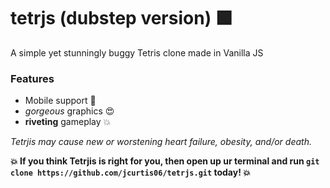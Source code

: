 # tetrjs (dubstep version) 🟩

A simple yet stunningly buggy Tetris clone made in Vanilla JS

### Features
- Mobile support 📱
- *gorgeous* graphics 😍 
- **riveting** gameplay 💥

*Tetrjis may cause new or worstening heart failure, obesity, and/or death.*

**💥 If you think Tetrjis is right for you, then open up ur terminal and run `git clone https://github.com/jcurtis06/tetrjs.git` today! 💥**
